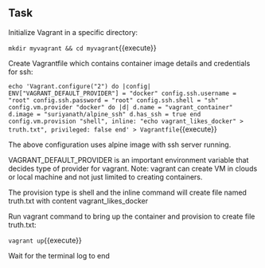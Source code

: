 ## Task

Initialize Vagrant in a specific directory:

`mkdir myvagrant && cd myvagrant`{{execute}}

Create Vagrantfile which contains container image details and credentials for ssh: 

`echo 'Vagrant.configure("2") do |config|
  ENV["VAGRANT_DEFAULT_PROVIDER"] = "docker"
  config.ssh.username = "root"
  config.ssh.password = "root"
  config.ssh.shell = "sh"
  config.vm.provider "docker" do |d|
    d.name = "vagrant_container"
    d.image = "suriyanath/alpine_ssh"
    d.has_ssh = true
  end
  config.vm.provision "shell", inline: "echo vagrant_likes_docker" > truth.txt", privileged: false
end' > Vagrantfile`{{execute}}

The above configuration uses alpine image with ssh server running.

VAGRANT_DEFAULT_PROVIDER is an important environment variable that decides type of provider for vagrant. Note: vagrant can create VM in clouds or local machine and not just limited to creating containers.

The provision type is shell and the inline command will create file named truth.txt with content vagrant_likes_docker

Run vagrant command to bring up the container and provision to create file truth.txt:

`vagrant up`{{execute}}

Wait for the terminal log to end
